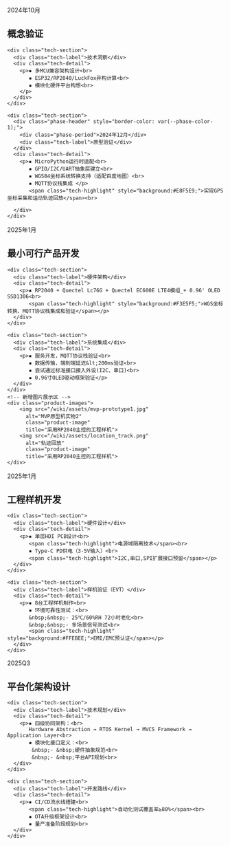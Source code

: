 <!DOCTYPE html>
<html>
<head>
<style>
:root {
  --timeline-color: linear-gradient(180deg, #4FC3F7 0%, #66BB6A 100%);
  --phase-color-1: #4FC3F7;
  --phase-color-2: #D4E157;
  --phase-color-3: #FF7043;
  --phase-color-4: #AB47BC;
}

.roadmap-container {
  max-width: 1200px;
  margin: 50px auto;
  position: relative;
  padding: 60px 0;
}

.timeline {
  position: absolute;
  left: 50%;
  transform: translateX(-50%);
  width: 8px;
  height: calc(100% - 120px);
  background: var(--timeline-color);
  border-radius: 2px;
}

.phase-card {
  width: 45%;
  padding: 20px;
  margin: 30px 0;
  border-radius: 8px;
  background: rgba(255,255,255,0.95);
  box-shadow: 0 8px 32px rgba(31, 38, 135, 0.15);
  backdrop-filter: blur(4px);
  position: relative;
  transition: transform 0.3s;
}

.phase-card:hover {
  transform: translateY(-5px);
}

.phase-card.left {
  margin-right: 55%;
  border-left: 4px solid var(--phase-color-1);
}

.phase-card.right {
  margin-left: 55%;
  border-right: 4px solid var(--phase-color-1);
}

/* 动态时间节点标记 */
.timeline-marker {
  position: absolute;
  left: 50%;
  transform: translate(-50%, -50%);
  width: 24px;
  height: 24px;
  border-radius: 50%;
  background: white;
  border: 3px solid;
  box-shadow: 0 4px 12px rgba(0,0,0,0.1);
}

/* 阶段颜色编码 */
.phase-1 .timeline-marker { border-color: var(--phase-color-1); }
.phase-2 .timeline-marker { border-color: var(--phase-color-2); }
.phase-3 .timeline-marker { border-color: var(--phase-color-3); }
.phase-4 .timeline-marker { border-color: var(--phase-color-4); }

.phase-header {
  border-left: 4px solid;
  padding-left: 15px;
  margin: 15px 0;
}

.phase-title {
  font-size: 0.0em;
  color: #2c3e50;
  margin: 0;
}

.phase-period {
  color: #7f8c8d;
  font-size: 0.9em;
}

.tech-section {
  margin: 20px 0;
}

.tech-label {
  font-weight: 600;
  color: #34495e;
  font-size: 0.95em;
  margin: 15px 0 10px;
}

.tech-detail {
  line-height: 1.8;
  color: #566573;
  font-size: 0.8em;
  padding-left: 10px;
}

.tech-highlight {
  display: inline-block;
  padding: 4px 12px;
  border-radius: 20px;
  background: #f0f4f8;
  margin: 5px 0;
  font-size: 0.9em;
}

/*新增图片样式*/
.product-images {
  margin: 25px 0;
  display: flex;
  gap: 15px;
  flex-wrap: wrap;
}
.product-image {
  flex: 1 1 300px;
  max-width: 100%;
  border-radius: 6px;
  border: 1px solid rgba(0,0,0,0.1);
  box-shadow: 0 2px 8px rgba(0,0,0,0.1);
}

@media (max-width: 768px) {
   .product-images {
    flex-direction: column;
  }
  .product-image {
    flex: 1 1 auto;
  }
  .phase-card {
    width: 90%;
    margin: 30px auto !important;
  }
  .timeline {
    left: 20px;
  }
}
</style>
</head>
<body>

<div class="roadmap-container">
  <div class="timeline"></div>

  <!-- Phase 1 -->
  <div class="phase-card left phase-1">
    <div class="timeline-marker" style="top:20px;"></div>
    <div class="phase-header" style="border-color: var(--phase-color-1);">
      <div class="phase-period">2024年10月</div>
      <h2 class="phase-title">概念验证</h2>
    </div>
    
    <div class="tech-section">
      <div class="tech-label">技术洞察</div>
      <div class="tech-detail">
        <p>▪ 多MCU兼容架构设计<br>
           ▪ ESP32/RP2040/LuckFox异构计算<br>
           ▪ 模块化硬件平台构想<br>
        </p>
      </div>
    </div>

    <div class="tech-section">
      <div class="phase-header" style="border-color: var(--phase-color-1);">
        <div class="phase-period">2024年12月</div>
        <div class="tech-label">原型验证</div>
      </div>
      <div class="tech-detail">
        <p>▪ MicroPython运行时适配<br>
           ▪ GPIO/I2C/UART抽象层建立<br>           
           ▪ WGS84坐标系统转换支持（适配百度地图）<br>
           ▪ MQTT协议栈集成 </p>
           <span class="tech-highlight" style="background:#E8F5E9;">实现GPS坐标采集和运动轨迹回放</span><br>
           
      </div>
    </div>
  </div>

  <!-- Phase 2 -->
  <div class="phase-card right phase-2">
    <div class="timeline-marker" style="top:20px;"></div>
    <div class="phase-header" style="border-color: var(--phase-color-2);">
      <div class="phase-period">2025年1月</div>
      <h2 class="phase-title">最小可行产品开发</h2>
    </div>

    <div class="tech-section">
      <div class="tech-label">硬件架构</div>
      <div class="tech-detail">
        <p>▪ RP2040 + Quectel Lc76G + Quectel EC600E LTE4模组_+ 0.96' OLED SSD1306<br>
           <span class="tech-highlight" style="background:#F3E5F5;">WGS坐标转换、MQTT协议栈集成和验证</span></p>
      </div>
    </div>

    <div class="tech-section">
      <div class="tech-label">系统集成</div>
      <div class="tech-detail">
        <p>▪ 服务开发，MQTT协议栈验证<br>
           ▪ 数据传输，端到端延迟&lt;200ms验证<br>
           ▪ 尝试通过标准接口接入外设(I2C、串口)<br>
           ▪ 0.96寸OLED驱动框架验证</p>
      </div>
    </div>
    <!-- 新增图片展示区 -->
    <div class="product-images">
        <img src="/wiki/assets/mvp-prototype1.jpg"
          alt="MVP原型机实物2"
          class="product-image"
          title="采用RP2040主控的工程样机">
        <img src="/wiki/assets/location_track.png"
          alt="轨迹回放"
          class="product-image"
          title="采用RP2040主控的工程样机">
    </div>
  </div>

  <!-- 其他阶段类似结构... -->
  <!-- Phase 3 工程样机开发（2025Q2）-->
  <div class="phase-card left phase-3">
    <div class="timeline-marker" style="top:20px;"></div>
    <div class="phase-header" style="border-color: var(--phase-color-3);">
      <div class="phase-period">2025年1月</div>
      <h2 class="phase-title">工程样机开发</h2>
    </div>
    
    <div class="tech-section">
      <div class="tech-label">硬件设计</div>
      <div class="tech-detail">
        <p>▪ 单层HDI PCB设计<br>
           <span class="tech-highlight">电源域隔离技术</span><br>
           ▪ Type-C PD供电（3-5V输入）<br>
           <span class="tech-highlight">I2C,串口,SPI扩展接口预留</span></p>
      </div>
    </div>

    <div class="tech-section">
      <div class="tech-label">样机验证（EVT）</div>
      <div class="tech-detail">
        <p>▪ 8台工程样机制作<br>
           ▪ 环境可靠性测试：<br>
           &nbsp;&nbsp;- 25℃/60%RH 72小时老化<br>
           &nbsp;&nbsp;- 多场景信号测试<br>
           <span class="tech-highlight" style="background:#FFEBEE;">EMI/EMC预认证</span></p>
      </div>
    </div>
  </div>

  <!-- Phase 4 平台化架构设计（2025Q3）-->
  <div class="phase-card right phase-4">
    <div class="timeline-marker" style="top:20px;"></div>
    <div class="phase-header" style="border-color: var(--phase-color-4);">
      <div class="phase-period">2025Q3</div>
      <h2 class="phase-title">平台化架构设计</h2>
    </div>

    <div class="tech-section">
      <div class="tech-label">技术规划</div>
      <div class="tech-detail">
        <p>▪ 四级协同架构：<br>
           Hardware Abstraction → RTOS Kernel → MVCS Framework → Application Layer<br>
           ▪ 模块化接口定义：<br>
            &nbsp;- &nbsp;硬件抽象规范<br>
            &nbsp;- &nbsp;平台API规划<br>
      </div>
    </div>

    <div class="tech-section">
      <div class="tech-label">开发路线</div>
      <div class="tech-detail">
        <p>▪ CI/CD流水线搭建<br>
           <span class="tech-highlight">自动化测试覆盖率≥80%</span><br>
           ▪ OTA升级框架设计<br>
           ▪ 量产准备阶段规划<br>          
      </div>
    </div>

</div>

</body>
</html>
